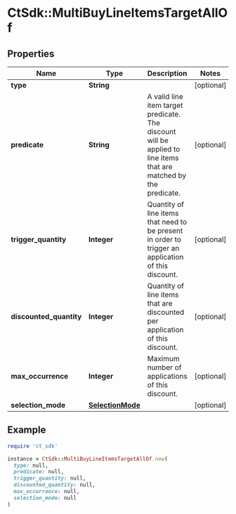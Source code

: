 # CtSdk::MultiBuyLineItemsTargetAllOf

## Properties

| Name | Type | Description | Notes |
| ---- | ---- | ----------- | ----- |
| **type** | **String** |  | [optional] |
| **predicate** | **String** | A valid line item target predicate. The discount will be applied to line items that are matched by the predicate. | [optional] |
| **trigger_quantity** | **Integer** | Quantity of line items that need to be present in order to trigger an application of this discount. | [optional] |
| **discounted_quantity** | **Integer** | Quantity of line items that are discounted per application of this discount. | [optional] |
| **max_occurrence** | **Integer** | Maximum number of applications of this discount. | [optional] |
| **selection_mode** | [**SelectionMode**](SelectionMode.md) |  | [optional] |

## Example

```ruby
require 'ct_sdk'

instance = CtSdk::MultiBuyLineItemsTargetAllOf.new(
  type: null,
  predicate: null,
  trigger_quantity: null,
  discounted_quantity: null,
  max_occurrence: null,
  selection_mode: null
)
```

